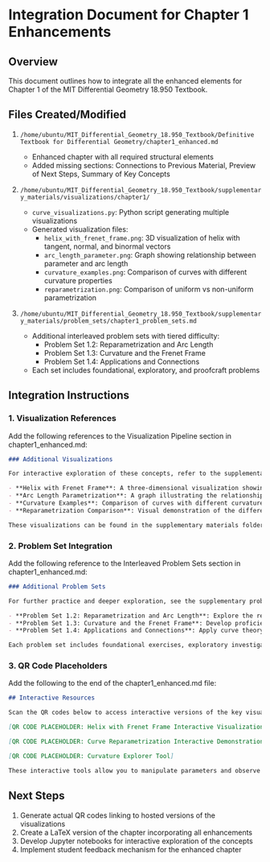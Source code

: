 # Integration Document for Chapter 1 Enhancements

## Overview
This document outlines how to integrate all the enhanced elements for Chapter 1 of the MIT Differential Geometry 18.950 Textbook.

## Files Created/Modified
1. `/home/ubuntu/MIT_Differential_Geometry_18.950_Textbook/Definitive Textbook for Differential Geometry/chapter1_enhanced.md`
   - Enhanced chapter with all required structural elements
   - Added missing sections: Connections to Previous Material, Preview of Next Steps, Summary of Key Concepts

2. `/home/ubuntu/MIT_Differential_Geometry_18.950_Textbook/supplementary_materials/visualizations/chapter1/`
   - `curve_visualizations.py`: Python script generating multiple visualizations
   - Generated visualization files:
     - `helix_with_frenet_frame.png`: 3D visualization of helix with tangent, normal, and binormal vectors
     - `arc_length_parameter.png`: Graph showing relationship between parameter and arc length
     - `curvature_examples.png`: Comparison of curves with different curvature properties
     - `reparametrization.png`: Comparison of uniform vs non-uniform parametrization

3. `/home/ubuntu/MIT_Differential_Geometry_18.950_Textbook/supplementary_materials/problem_sets/chapter1_problem_sets.md`
   - Additional interleaved problem sets with tiered difficulty:
     - Problem Set 1.2: Reparametrization and Arc Length
     - Problem Set 1.3: Curvature and the Frenet Frame
     - Problem Set 1.4: Applications and Connections
   - Each set includes foundational, exploratory, and proofcraft problems

## Integration Instructions

### 1. Visualization References
Add the following references to the Visualization Pipeline section in chapter1_enhanced.md:

```markdown
### Additional Visualizations

For interactive exploration of these concepts, refer to the supplementary visualizations:

- **Helix with Frenet Frame**: A three-dimensional visualization showing the tangent, normal, and binormal vectors along a helix.
- **Arc Length Parametrization**: A graph illustrating the relationship between the parameter t and arc length s.
- **Curvature Examples**: Comparison of curves with different curvature properties, including circle, line, and ellipse.
- **Reparametrization Comparison**: Visual demonstration of the difference between uniform (arc length) and non-uniform parametrization.

These visualizations can be found in the supplementary materials folder and are available as both static images and interactive Python scripts.
```

### 2. Problem Set Integration
Add the following reference to the Interleaved Problem Sets section in chapter1_enhanced.md:

```markdown
### Additional Problem Sets

For further practice and deeper exploration, see the supplementary problem sets:

- **Problem Set 1.2: Reparametrization and Arc Length**: Explore the relationship between different parametrizations and the intrinsic arc length.
- **Problem Set 1.3: Curvature and the Frenet Frame**: Develop proficiency with calculating and interpreting curvature and the Frenet frame.
- **Problem Set 1.4: Applications and Connections**: Apply curve theory to physics, computer graphics, and other domains.

Each problem set includes foundational exercises, exploratory investigations, and guided proof constructions.
```

### 3. QR Code Placeholders
Add the following to the end of the chapter1_enhanced.md file:

```markdown
## Interactive Resources

Scan the QR codes below to access interactive versions of the key visualizations:

[QR CODE PLACEHOLDER: Helix with Frenet Frame Interactive Visualization]

[QR CODE PLACEHOLDER: Curve Reparametrization Interactive Demonstration]

[QR CODE PLACEHOLDER: Curvature Explorer Tool]

These interactive tools allow you to manipulate parameters and observe the effects on curve properties in real-time.
```

## Next Steps
1. Generate actual QR codes linking to hosted versions of the visualizations
2. Create a LaTeX version of the chapter incorporating all enhancements
3. Develop Jupyter notebooks for interactive exploration of the concepts
4. Implement student feedback mechanism for the enhanced chapter
